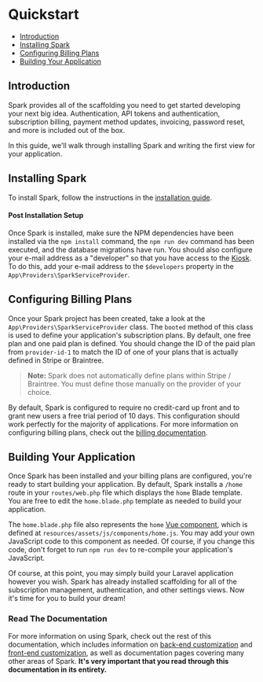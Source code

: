 # Quickstart

- [Introduction](#introduction)
- [Installing Spark](#installing-spark)
- [Configuring Billing Plans](#configuring-billing-plans)
- [Building Your Application](#building-your-application)


<a name="introduction"></a>
## Introduction

Spark provides all of the scaffolding you need to get started developing your next big idea. Authentication, API tokens and authentication, subscription billing, payment method updates, invoicing, password reset, and more is included out of the box.

In this guide, we'll walk through installing Spark and writing the first view for your application.

<a name="installing-spark"></a>
## Installing Spark

To install Spark, follow the instructions in the [installation guide](/docs/6.0/installation).

#### Post Installation Setup

Once Spark is installed, make sure the NPM dependencies have been installed via the `npm install` command, the `npm run dev` command has been executed, and the database migrations have run. You should also configure your e-mail address as a "developer" so that you have access to the [Kiosk](/docs/6.0/kiosk). To do this, add your e-mail address to the `$developers` property in the `App\Providers\SparkServiceProvider`.

<a name="configuring-billing-plans"></a>
## Configuring Billing Plans

Once your Spark project has been created, take a look at the `App\Providers\SparkServiceProvider` class. The `booted` method of this class is used to define your application's subscription plans. By default, one free plan and one paid plan is defined. You should change the ID of the paid plan from `provider-id-1` to match the ID of one of your plans that is actually defined in Stripe or Braintree.

> **Note:** Spark does not automatically define plans within Stripe / Braintree. You must define those manually on the provider of your choice.

By default, Spark is configured to require no credit-card up front and to grant new users a free trial period of 10 days. This configuration should work perfectly for the majority of applications. For more information on configuring billing plans, check out the [billing documentation](/docs/6.0/billing).

<a name="building-your-application"></a>
## Building Your Application

Once Spark has been installed and your billing plans are configured, you're ready to start building your application. By default, Spark installs a `/home` route in your `routes/web.php` file which displays the `home` Blade template. You are free to edit the `home.blade.php` template as needed to build your application.

The `home.blade.php` file also represents the `home` [Vue component](https://vuejs.org), which is defined at `resources/assets/js/components/home.js`. You may add your own JavaScript code to this component as needed. Of course, if you change this code, don't forget to run `npm run dev` to re-compile your application's JavaScript.

Of course, at this point, you may simply build your Laravel application however you wish. Spark has already installed scaffolding for all of the subscription management, authentication, and other settings views. Now  it's time for you to build your dream!

### Read The Documentation

For more information on using Spark, check out the rest of this documentation, which includes information on [back-end customization](/docs/6.0/customization) and [front-end customization](/docs/6.0/client-customization), as well as documentation pages covering many other areas of Spark. **It's very important that you read through this documentation in its entirety.**
